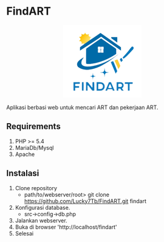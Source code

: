 # FindART

<div style="text-align: center">
	<img src="./src/assets/img/findart_logo.png">
</div>

Aplikasi berbasi web untuk mencari ART dan pekerjaan ART. 

## Requirements
1. PHP >= 5.4
2. MariaDb/Mysql
3. Apache

## Instalasi

1. Clone repository
	- path/to/webserver/root> git clone https://github.com/Lucky7Tb/FindART.git findart
2. Konfigurasi database. 
   - src->config->db.php
3. Jalankan webserver.
4. Buka di browser 'http://localhost/findart'
5. Selesai